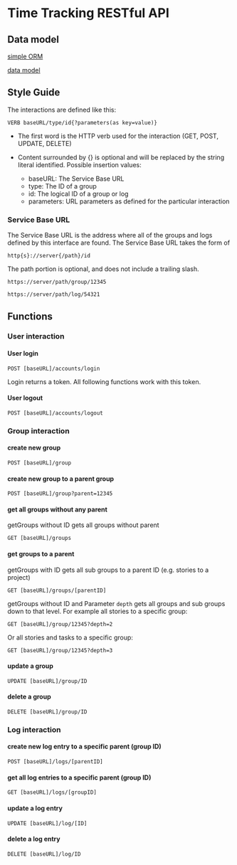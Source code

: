 # Time Tracking RESTful API


## Data model

[simple ORM](ERM-simple.png)

[data model](ERM-details.png)

## Style Guide

The interactions are defined like this:

	VERB baseURL/type/id{?parameters(as key=value)}

- The first word is the HTTP verb used for the interaction (GET, POST, UPDATE, DELETE)

- Content surrounded by {} is optional and will be replaced by the string literal identified. Possible insertion values:

	- baseURL: The Service Base URL
	- type: The ID of a group
	- id: The logical ID of a group or log
	- parameters: URL parameters as defined for the particular interaction

### Service Base URL 

The Service Base URL is the address where all of the groups and logs defined by this interface are found. The Service Base URL takes the form of

	http{s}://server{/path}/id

The path portion is optional, and does not include a trailing slash.

	https://server/path/group/12345

	https://server/path/log/54321

## Functions

### User interaction

#### User login

	POST [baseURL]/accounts/login

Login returns a token. All following functions work with this token.

#### User logout

	POST [baseURL]/accounts/logout

### Group interaction


#### create new group

	POST [baseURL]/group
	
#### create new group to a parent group

	POST [baseURL]/group?parent=12345

#### get all groups without any parent

getGroups without ID gets all groups without parent

	GET [baseURL]/groups

#### get groups to a parent

getGroups with ID gets all sub groups to a parent ID (e.g. stories to a project)

	GET [baseURL]/groups/[parentID] 

getGroups without ID and Parameter `depth` gets all groups and sub groups down to that level. For example all stories to a specific group:

	GET [baseURL]/group/12345?depth=2

Or all stories and tasks to a specific group:

	GET [baseURL]/group/12345?depth=3

#### update a group

	UPDATE [baseURL]/group/ID

#### delete a group

	DELETE [baseURL]/group/ID

### Log interaction

#### create new log entry to a specific parent (group ID)

	POST [baseURL]/logs/[parentID]
	
#### get all log entries to a specific parent (group ID)

	GET [baseURL]/logs/[groupID]

#### update a log entry

	UPDATE [baseURL]/log/[ID]

#### delete a log entry

	DELETE [baseURL]/log/ID
